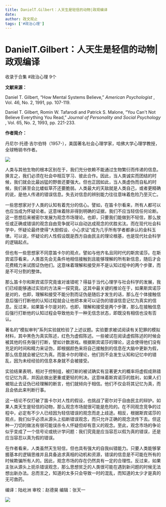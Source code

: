 ```yaml
---
title: DanielT.Gilbert：人天生是轻信的动物|政观编译
date: 
author: 政文观止
tags: ['#政治心理']
---
```

# DanielT.Gilbert：人天生是轻信的动物|政观编译


收录于合集 #政治心理 9个

**文献来源：**

Daniel T. Gilbert, “How Mental Systems Believe,” _American Psychologist_ ,
Vol. 46, No. 2, 1991, pp. 107-119.

Daniel T. Gilbert, Romin W. Tafarodi and Patrick S. Malone, “You Can't Not
Believe Everything You Read,” _Journal of Personality and Social Psychology_ ,
Vol. 65, No. 2, 1993, pp. 221-233.  

  

 **作者简介：**

丹尼尔·托德·吉尔伯特（1957-），美国著名社会心理学家，哈佛大学心理学教授，全球畅销书作者。

  

![](/images/138/2.jpeg)

  

  

人类与其他生物的根本区别在于，我们充分依赖不能通过生物繁衍而传递的信息。换言之，我们必须在社会中相互学习、彼此合作。因此，当人类诚实而团结的时候，我们就会比最凶猛的野兽还要强大。但也正因如此，当人类虚伪而自私的时候，我们甚至会比蝼蚁草芥还要脆弱。人类最大的天敌就是人类自己，或者更精确的说，是他人传递的错误信息。失去对信息的辨别能力往往意味着危险乃至灭亡。

一些思想家对于人类的认知有着充分的信心。譬如，在笛卡尔看来，所有人都可以也应当成为怀疑论者。这意味着除非得到明确的证据，我们不应当轻信任何论断。这一思想后来被密尔发展为观念市场理论。也即，只要我们能做到不轻信，那么放任或正确或错误的观念自由竞争就可以自动达成观念的优胜劣汰。而在现代社会科学中，怀疑论最终使得“大胆假设、小心求证”成为几乎所有学者都承认的金科玉律。可以说，怀疑论的人性假设既是西方自由民主的理论根基，也是现代社会科学的逻辑起点。

  

但也有一些思想家不同意笛卡尔的观点，譬如与他齐名且同时代的斯宾诺莎。在斯宾诺莎看来，人类首先会无条件地相信接触到且能够理解的所有新信息，随后才会花费精力来试图证伪他们。这意味着理解和接受并不是认知过程中的两个步骤，而是不可分割的整体。

  

那么笛卡尔和斯宾诺莎究竟谁对谁错呢？得益于当代心理学与社会科学的发展，我们已经能够通过实验的方法来一探究竟。这其中最关键的推论在于，如果斯宾诺莎是对的，也即，理解和接受不能分割而证伪是随后才发生的话，那么在个体接触信息后强行打断他的认知过程就会让他把本来可以证伪的错误信息记忆为真实的信息。反过来，如果笛卡尔是对的，也即，理解和接受是两个步骤，那么在接触信息后强行打断他的认知过程会导致他处于一种无信念状态，即既没有相信也没有否认。

  

著名的“模拟审判”系列实验就检验了上述议题。实验要求被试阅读有关犯罪的模拟材料，其中黑色为真实陈述，红色为虚假陈述。一些被试在阅读虚假陈述的时候会被其他的任务强行打断，譬如计数游戏。根据斯宾诺莎的理论，这会使得他们没有充足的时间和精力来证伪，即根据颜色来将自己接触到的信息在大脑中更新为假，那么信息就会被记忆为真。而笛卡尔的理论，他们则不会发生认知和记忆中的错乱，因为未经经验的信息本身就不会被接受。

  

实验结果表明，相对于控制组，被打断的被试确实有显著更大的概率将虚假成熟错位记忆为真，并因此做出更重或更轻的判决。这意味着斯宾诺莎的胜利，如果人们被阻止去证伪已经理解的断言，他们就倾向于相信。他们不仅会将其记忆为真，而且会依此来判断行事。

  

这一结论不仅打破了笛卡尔对人性的假设，也挑战了密尔对于自由民主的辩护。如果人类天生是轻信的动物，那么观念市场就很可能是危险的。在不同观念竞争的过程中，必定有不少人已经因为轻信错误的观念而走上歧途。相反，根据斯宾诺莎的观点，我们似乎必须从源头上掐断错误观念，而只允许正确的观念流传下去。但这种一刀切的做法有很可能误杀令人怀疑但却有意义的观念。至此，观念市场的争论似乎变成了一个信号论或统计学问题：我们究竟是应当容忍以假为真的错误，还是应当容忍以真为假的错误。

  

在作者看来，人类虽然天生轻信，但也具有强大的自我纠错能力。只要人类能够掌握基本的逻辑思维并且具备追求真相的动机和资源，错误的信息是不可能在所有的时候欺骗所有人的。因此，观念市场的存在仍然具有一定的合理性。反过来，如果主张从源头上扼杀错误观念，那么思想贫乏的人类很可能在遇到新问题的时候无法想出新办法。总而言之，知道的太多只会导致一时的混乱，而知道的太少才是真的无可救药。

编译：陆屹洲 审校：赵德昊 编辑：张天一

  

![](/images/138/3.jpeg)

  

